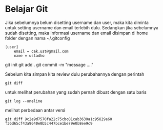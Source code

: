 # Belajar Git

Jika sebelumnya belum disetting username dan user, 
maka kita diminta untuk setting username dan email terlebih dulu. 
Sedangkan jika sebelumnya sudah disetting, maka informasi username dan email disimpan di home folder dengan nama ~/.gitconfig
```
[user]
	email = cak.ust@gmail.com
	name = ustadho
```

git init
git add .
git commit -m "message ...."

Sebelum kita simpan kita review dulu perubahannya dengan perintah 
```
git diff
```

untuk melihat perubahan yang sudah pernah dibuat dengan satu baris
```
git log --oneline
```

melihat perbedaan antar versi

```
git diff 9c2e9d7570fa22c75cbc81cab3630a1c95829a60 f36d65cf43a9640e0b5c447bce1be79e0b8ee9c9
```

